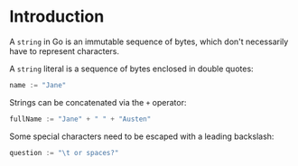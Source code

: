 # Introduction

A `string` in Go is an immutable sequence of bytes, which don't necessarily have to represent characters.

A `string` literal is a sequence of bytes enclosed in double quotes:

```go
name := "Jane"
```

Strings can be concatenated via the `+` operator:

```go
fullName := "Jane" + " " + "Austen"
```

Some special characters need to be escaped with a leading backslash:

```go
question := "\t or spaces?"
```
